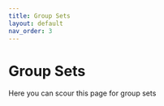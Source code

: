 ```yaml
---
title: Group Sets
layout: default
nav_order: 3
---
```

# Group Sets
Here you can scour this page for group sets